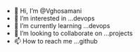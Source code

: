 - 👋 Hi, I’m @Vghosamani
- 👀 I’m interested in ...devops
- 🌱 I’m currently learning ...devops
- 💞️ I’m looking to collaborate on ...projects
- 📫 How to reach me ...github

<!---
Vghosamani/Vghosamani is a ✨ special ✨ repository because its `README.md` (this file) appears on your GitHub profile.
You can click the Preview link to take a look at your changes.
--->
